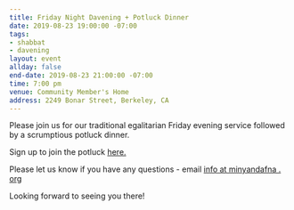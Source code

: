 ```yaml
---
title: Friday Night Davening + Potluck Dinner
date: 2019-08-23 19:00:00 -07:00
tags:
- shabbat
- davening
layout: event
allday: false
end-date: 2019-08-23 21:00:00 -07:00
time: 7:00 pm
venue: Community Member's Home
address: 2249 Bonar Street, Berkeley, CA
---
```


Please join us for our traditional egalitarian Friday evening service followed by a scrumptious potluck dinner. 

Sign up to join the potluck [here.](https://docs.google.com/spreadsheets/d/1rbADv3ZFPboNf_zWMCT2oeQPlCZAqD0yYuFW9tFk8HM/edit?usp=sharing)

Please let us know if you have any questions - email [info at minyandafna . org](mailto:info@minyandafna.org)

Looking forward to seeing you there! 

